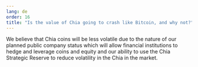 ```yaml
---
lang: de
order: 16
title: "Is the value of Chia going to crash like Bitcoin, and why not?"
---
```


We believe that Chia coins will be less volatile due to the nature of our planned public company status which will allow financial institutions to hedge and leverage coins and equity and our ability to use the Chia Strategic Reserve to reduce volatility in the Chia in the market.
